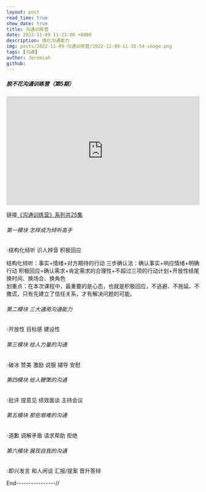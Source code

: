 ```yaml
---
layout: post
read_time: true
show_date: true
title: 沟通训练营
date: 2022-11-09 11:23:00 +0800
description: 强化沟通能力
img: posts/2022-11-09-沟通训练营/2022-11-09-11-35-54-image.png
tags: [沟通]
author: Jeremiah
github: 
---
```


##### 脱不花沟通训练营（第5期）

<div class="resp-container" style="
    position: relative;
    overflow: hidden;
    padding-top: 56.26%;
">
<iframe class="resp-iframe" style="
    position: absolute;
    top:0;
    left:0;
    width:100%;
    height:100%;
    border:0;"
     src="https://player.bilibili.com/player.html?aid=389906991&bvid=BV12d4y1r7ns&cid=886337608&page=1" scrolling="no" border="0" frameborder="no" framespacing="0" allowfullscreen="true" post> </iframe>

</div>

链接[《沟通训练营》系列共25集]()

###### 第一模块 怎样成为倾听高手

💧结构化倾听 识人辨音 积极回应

结构化倾听：事实+情绪+对方期待的行动
三步确认法：确认事实+响应情绪+明确行动
积极回应=确认需求+肯定需求的合理性+不超过三项的行动计划+开放性结尾  
换时间、换场合、换角色  
划重点：在本次课程中，最重要的是心态，也就是积极回应，不逃避、不拖延、不撒谎，只有先建立了信任关系，才有解决问题的可能。

###### 第二模块 三大通用沟通能力

💧开放性 目标感 建设性

###### 第三模块 给人力量的沟通

💧破冰 赞美 激励 说服 辅导 安慰

###### 第四模块 给人鞭策的沟通

💧批评 提意见 绩效面谈 主持会议

###### 第五模块 那些艰难的沟通

💧道歉 调解矛盾 请求帮助 拒绝

###### 第六模块 展现自我的沟通

💧即兴发言 和人闲谈 汇报/提案 晋升答辩

End----------------//